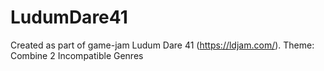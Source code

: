 # LudumDare41
Created as part of game-jam Ludum Dare 41 (https://ldjam.com/). Theme: Combine 2 Incompatible Genres
